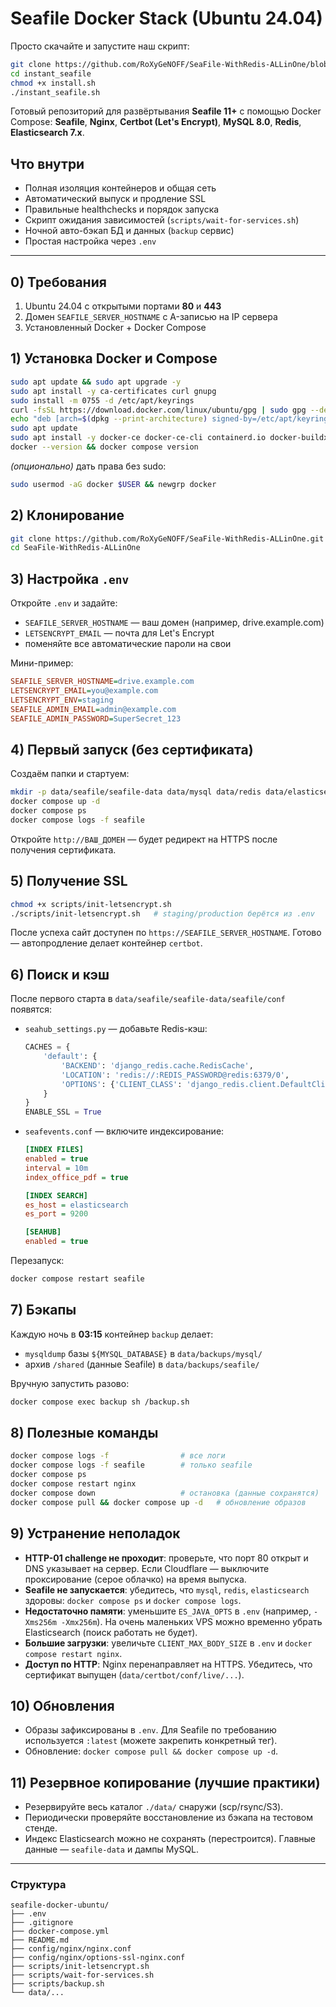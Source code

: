 # Seafile Docker Stack (Ubuntu 24.04)
Просто скачайте и запустите наш скрипт:

```bash
git clone https://github.com/RoXyGeNOFF/SeaFile-WithRedis-ALLinOne/blob/main/instant_seafile.sh
cd instant_seafile
chmod +x install.sh
./instant_seafile.sh
```
Готовый репозиторий для развёртывания **Seafile 11+** с помощью Docker Compose:
**Seafile**, **Nginx**, **Certbot (Let's Encrypt)**, **MySQL 8.0**, **Redis**, **Elasticsearch 7.x**.

## Что внутри
- Полная изоляция контейнеров и общая сеть
- Автоматический выпуск и продление SSL
- Правильные healthchecks и порядок запуска
- Скрипт ожидания зависимостей (`scripts/wait-for-services.sh`)
- Ночной авто-бэкап БД и данных (`backup` сервис)
- Простая настройка через `.env`

---

## 0) Требования
1. Ubuntu 24.04 с открытыми портами **80** и **443**
2. Домен `SEAFILE_SERVER_HOSTNAME` с A-записью на IP сервера
3. Установленный Docker + Docker Compose

## 1) Установка Docker и Compose
```bash
sudo apt update && sudo apt upgrade -y
sudo apt install -y ca-certificates curl gnupg
sudo install -m 0755 -d /etc/apt/keyrings
curl -fsSL https://download.docker.com/linux/ubuntu/gpg | sudo gpg --dearmor -o /etc/apt/keyrings/docker.gpg
echo "deb [arch=$(dpkg --print-architecture) signed-by=/etc/apt/keyrings/docker.gpg] https://download.docker.com/linux/ubuntu $(. /etc/os-release && echo $UBUNTU_CODENAME) stable" | sudo tee /etc/apt/sources.list.d/docker.list > /dev/null
sudo apt update
sudo apt install -y docker-ce docker-ce-cli containerd.io docker-buildx-plugin docker-compose-plugin
docker --version && docker compose version
```
*(опционально)* дать права без sudo:
```bash
sudo usermod -aG docker $USER && newgrp docker
```

## 2) Клонирование
```bash
git clone https://github.com/RoXyGeNOFF/SeaFile-WithRedis-ALLinOne.git
cd SeaFile-WithRedis-ALLinOne
```

## 3) Настройка `.env`
Откройте `.env` и задайте:
- `SEAFILE_SERVER_HOSTNAME` — ваш домен (например, drive.example.com)
- `LETSENCRYPT_EMAIL` — почта для Let's Encrypt
- поменяйте все автоматические пароли на свои

Мини-пример:
```ini
SEAFILE_SERVER_HOSTNAME=drive.example.com
LETSENCRYPT_EMAIL=you@example.com
LETSENCRYPT_ENV=staging
SEAFILE_ADMIN_EMAIL=admin@example.com
SEAFILE_ADMIN_PASSWORD=SuperSecret_123
```

## 4) Первый запуск (без сертификата)
Создаём папки и стартуем:
```bash
mkdir -p data/seafile/seafile-data data/mysql data/redis data/elasticsearch data/certbot/{conf,www} data/backups
docker compose up -d
docker compose ps
docker compose logs -f seafile
```

Откройте `http://ВАШ_ДОМЕН` — будет редирект на HTTPS после получения сертификата.

## 5) Получение SSL
```bash
chmod +x scripts/init-letsencrypt.sh
./scripts/init-letsencrypt.sh   # staging/production берётся из .env
```
После успеха сайт доступен по `https://SEAFILE_SERVER_HOSTNAME`.
Готово — автопродление делает контейнер `certbot`.

## 6) Поиск и кэш
После первого старта в `data/seafile/seafile-data/seafile/conf` появятся:
- `seahub_settings.py` — добавьте Redis-кэш:
  ```python
  CACHES = {
      'default': {
          'BACKEND': 'django_redis.cache.RedisCache',
          'LOCATION': 'redis://:REDIS_PASSWORD@redis:6379/0',
          'OPTIONS': {'CLIENT_CLASS': 'django_redis.client.DefaultClient','IGNORE_EXCEPTIONS': True}
      }
  }
  ENABLE_SSL = True
  ```
- `seafevents.conf` — включите индексирование:
  ```ini
  [INDEX FILES]
  enabled = true
  interval = 10m
  index_office_pdf = true

  [INDEX SEARCH]
  es_host = elasticsearch
  es_port = 9200

  [SEAHUB]
  enabled = true
  ```
Перезапуск:
```bash
docker compose restart seafile
```

## 7) Бэкапы
Каждую ночь в **03:15** контейнер `backup` делает:
- `mysqldump` базы `${MYSQL_DATABASE}` в `data/backups/mysql/`
- архив `/shared` (данные Seafile) в `data/backups/seafile/`

Вручную запустить разово:
```bash
docker compose exec backup sh /backup.sh
```

## 8) Полезные команды
```bash
docker compose logs -f                # все логи
docker compose logs -f seafile        # только seafile
docker compose ps
docker compose restart nginx
docker compose down                   # остановка (данные сохранятся)
docker compose pull && docker compose up -d   # обновление образов
```

## 9) Устранение неполадок
- **HTTP-01 challenge не проходит**: проверьте, что порт 80 открыт и DNS указывает на сервер. Если Cloudflare — выключите проксирование (серое облачко) на время выпуска.
- **Seafile не запускается**: убедитесь, что `mysql`, `redis`, `elasticsearch` здоровы: `docker compose ps` и `docker compose logs`.
- **Недостаточно памяти**: уменьшите `ES_JAVA_OPTS` в `.env` (например, `-Xms256m -Xmx256m`). На очень маленьких VPS можно временно убрать Elasticsearch (поиск работать не будет).
- **Большие загрузки**: увеличьте `CLIENT_MAX_BODY_SIZE` в `.env` и `docker compose restart nginx`.
- **Доступ по HTTP**: Nginx перенаправляет на HTTPS. Убедитесь, что сертификат выпущен (`data/certbot/conf/live/...`).

## 10) Обновления
- Образы зафиксированы в `.env`. Для Seafile по требованию используется `:latest` (можете закрепить конкретный тег).
- Обновление: `docker compose pull && docker compose up -d`.

## 11) Резервное копирование (лучшие практики)
- Резервируйте весь каталог `./data/` снаружи (scp/rsync/S3).
- Периодически проверяйте восстановление из бэкапа на тестовом стенде.
- Индекс Elasticsearch можно не сохранять (перестроится). Главные данные — `seafile-data` и дампы MySQL.

---
### Структура
```
seafile-docker-ubuntu/
├── .env
├── .gitignore
├── docker-compose.yml
├── README.md
├── config/nginx/nginx.conf
├── config/nginx/options-ssl-nginx.conf
├── scripts/init-letsencrypt.sh
├── scripts/wait-for-services.sh
├── scripts/backup.sh
└── data/...
```
